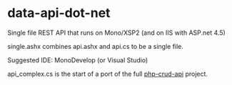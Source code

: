 # data-api-dot-net

Single file REST API that runs on Mono/XSP2 (and on IIS with ASP.net 4.5)

single.ashx combines api.ashx and api.cs to be a single file.

Suggested IDE: MonoDevelop (or Visual Studio)

api_complex.cs is the start of a port of the full [php-crud-api](https://github.com/mevdschee/php-crud-api) project.
